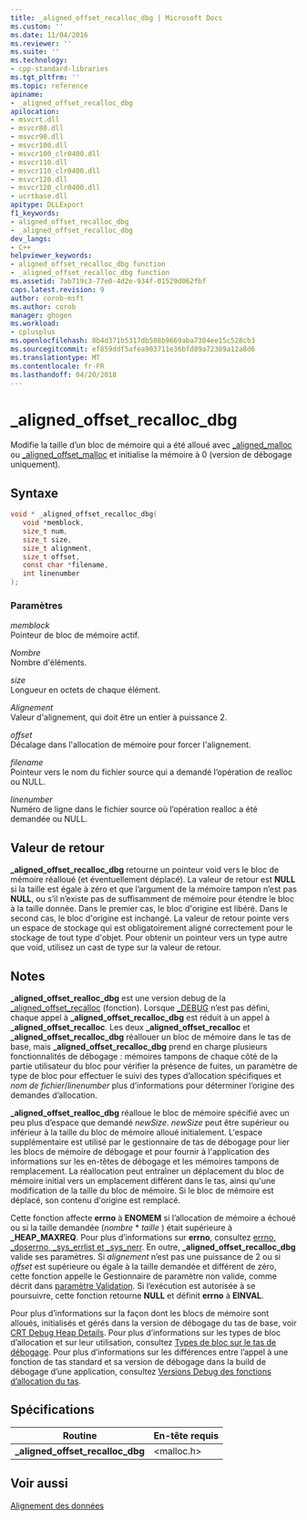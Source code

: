 ```yaml
---
title: _aligned_offset_recalloc_dbg | Microsoft Docs
ms.custom: ''
ms.date: 11/04/2016
ms.reviewer: ''
ms.suite: ''
ms.technology:
- cpp-standard-libraries
ms.tgt_pltfrm: ''
ms.topic: reference
apiname:
- _aligned_offset_recalloc_dbg
apilocation:
- msvcrt.dll
- msvcr80.dll
- msvcr90.dll
- msvcr100.dll
- msvcr100_clr0400.dll
- msvcr110.dll
- msvcr110_clr0400.dll
- msvcr120.dll
- msvcr120_clr0400.dll
- ucrtbase.dll
apitype: DLLExport
f1_keywords:
- aligned_offset_recalloc_dbg
- _aligned_offset_recalloc_dbg
dev_langs:
- C++
helpviewer_keywords:
- aligned_offset_recalloc_dbg function
- _aligned_offset_recalloc_dbg function
ms.assetid: 7ab719c3-77e0-4d2e-934f-01529d062fbf
caps.latest.revision: 9
author: corob-msft
ms.author: corob
manager: ghogen
ms.workload:
- cplusplus
ms.openlocfilehash: 8b4d371b5317db508b9669aba7304ee15c528cb3
ms.sourcegitcommit: ef859ddf5afea903711e36bfd89a72389a12a8d6
ms.translationtype: MT
ms.contentlocale: fr-FR
ms.lasthandoff: 04/20/2018
---
```

# <a name="alignedoffsetrecallocdbg"></a>_aligned_offset_recalloc_dbg

Modifie la taille d’un bloc de mémoire qui a été alloué avec [_aligned_malloc](aligned-malloc.md) ou [_aligned_offset_malloc](aligned-offset-malloc.md) et initialise la mémoire à 0 (version de débogage uniquement).

## <a name="syntax"></a>Syntaxe

```C
void * _aligned_offset_recalloc_dbg(
   void *memblock,
   size_t num,
   size_t size,
   size_t alignment,
   size_t offset,
   const char *filename,
   int linenumber
);
```

### <a name="parameters"></a>Paramètres

*memblock*<br/>
Pointeur de bloc de mémoire actif.

*Nombre*<br/>
Nombre d'éléments.

*size*<br/>
Longueur en octets de chaque élément.

*Alignement*<br/>
Valeur d'alignement, qui doit être un entier à puissance 2.

*offset*<br/>
Décalage dans l'allocation de mémoire pour forcer l'alignement.

*filename*<br/>
Pointeur vers le nom du fichier source qui a demandé l’opération de realloc ou NULL.

*linenumber*<br/>
Numéro de ligne dans le fichier source où l’opération realloc a été demandée ou NULL.

## <a name="return-value"></a>Valeur de retour

**_aligned_offset_recalloc_dbg** retourne un pointeur void vers le bloc de mémoire réalloué (et éventuellement déplacé). La valeur de retour est **NULL** si la taille est égale à zéro et que l’argument de la mémoire tampon n’est pas **NULL**, ou s’il n’existe pas de suffisamment de mémoire pour étendre le bloc à la taille donnée. Dans le premier cas, le bloc d'origine est libéré. Dans le second cas, le bloc d'origine est inchangé. La valeur de retour pointe vers un espace de stockage qui est obligatoirement aligné correctement pour le stockage de tout type d'objet. Pour obtenir un pointeur vers un type autre que void, utilisez un cast de type sur la valeur de retour.

## <a name="remarks"></a>Notes

**_aligned_offset_realloc_dbg** est une version debug de la [_aligned_offset_recalloc](aligned-offset-recalloc.md) (fonction). Lorsque [_DEBUG](../../c-runtime-library/debug.md) n’est pas défini, chaque appel à **_aligned_offset_recalloc_dbg** est réduit à un appel à **_aligned_offset_recalloc**. Les deux **_aligned_offset_recalloc** et **_aligned_offset_recalloc_dbg** réallouer un bloc de mémoire dans le tas de base, mais **_aligned_offset_recalloc_dbg** prend en charge plusieurs fonctionnalités de débogage : mémoires tampons de chaque côté de la partie utilisateur du bloc pour vérifier la présence de fuites, un paramètre de type de bloc pour effectuer le suivi des types d’allocation spécifiques et *nom de fichier*/*linenumber*  plus d’informations pour déterminer l’origine des demandes d’allocation.

**_aligned_offset_realloc_dbg** réalloue le bloc de mémoire spécifié avec un peu plus d’espace que demandé *newSize*. *newSize* peut être supérieur ou inférieur à la taille du bloc de mémoire alloué initialement. L'espace supplémentaire est utilisé par le gestionnaire de tas de débogage pour lier les blocs de mémoire de débogage et pour fournir à l'application des informations sur les en-têtes de débogage et les mémoires tampons de remplacement. La réallocation peut entraîner un déplacement du bloc de mémoire initial vers un emplacement différent dans le tas, ainsi qu'une modification de la taille du bloc de mémoire. Si le bloc de mémoire est déplacé, son contenu d'origine est remplacé.

Cette fonction affecte **errno** à **ENOMEM** si l’allocation de mémoire a échoué ou si la taille demandée (*nombre* * *taille* ) était supérieure à **_HEAP_MAXREQ**. Pour plus d’informations sur **errno**, consultez [errno, _doserrno, _sys_errlist et _sys_nerr](../../c-runtime-library/errno-doserrno-sys-errlist-and-sys-nerr.md). En outre, **_aligned_offset_recalloc_dbg** valide ses paramètres. Si *alignement* n’est pas une puissance de 2 ou si *offset* est supérieure ou égale à la taille demandée et différent de zéro, cette fonction appelle le Gestionnaire de paramètre non valide, comme décrit dans [paramètre Validation](../../c-runtime-library/parameter-validation.md). Si l’exécution est autorisée à se poursuivre, cette fonction retourne **NULL** et définit **errno** à **EINVAL**.

Pour plus d’informations sur la façon dont les blocs de mémoire sont alloués, initialisés et gérés dans la version de débogage du tas de base, voir [CRT Debug Heap Details](/visualstudio/debugger/crt-debug-heap-details). Pour plus d’informations sur les types de bloc d’allocation et sur leur utilisation, consultez [Types de bloc sur le tas de débogage](/visualstudio/debugger/crt-debug-heap-details). Pour plus d’informations sur les différences entre l’appel à une fonction de tas standard et sa version de débogage dans la build de débogage d’une application, consultez [Versions Debug des fonctions d’allocation du tas](/visualstudio/debugger/debug-versions-of-heap-allocation-functions).

## <a name="requirements"></a>Spécifications

|Routine|En-tête requis|
|-------------|---------------------|
|**_aligned_offset_recalloc_dbg**|\<malloc.h>|

## <a name="see-also"></a>Voir aussi

[Alignement des données](../../c-runtime-library/data-alignment.md)<br/>
